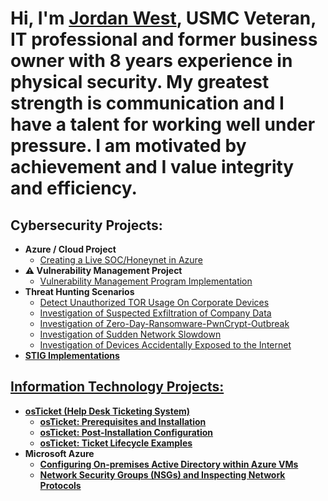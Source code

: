 <h1>Hi, I'm <a href="https://www.linkedin.com/public-profile/settings?trk=d_flagship3_profile_self_view_public_profile">Jordan West</a>,  USMC Veteran, IT professional and former business owner with 8 years experience in physical security. My greatest strength is communication and I have a talent for working well under pressure. I am motivated by achievement and I value integrity and efficiency.
</h1>


<h2>Cybersecurity Projects:</h2>

- <b>Azure / Cloud Project</b>
  - [Creating a Live SOC/Honeynet in Azure](https://github.com/JordanDanielWest/Cloud-SOC)
- <b>⚠️ Vulnerability Management Project</b>
  - <a href="https://github.com/JordanDanielWest/Vulnerability-Management-Program-Implementation">Vulnerability Management Program Implementation</a>
- <b> Threat Hunting Scenarios</b>
  - <a href="https://github.com/JordanDanielWest/threat-hunting-scenario-tor">Detect Unauthorized TOR Usage On Corporate Devices</a>
  - <a href="https://github.com/JordanDanielWest/Suspected-Exfiltration-of-Company-Data/tree/main"> Investigation of Suspected Exfiltration of Company Data
  - <a href="https://github.com/JordanDanielWest/Zero-Day-Ransomware-PwnCrypt-Outbreak"> Investigation of Zero-Day-Ransomware-PwnCrypt-Outbreak
  - <a href="https://github.com/JordanDanielWest/Sudden-Network-Slowdown"> Investigation of Sudden Network Slowdown
  - <a href="https://github.com/JordanDanielWest/Investigate-Devices-Accidentally-Exposed-to-the-Internet/blob/main/README.md"> Investigation of Devices Accidentally Exposed to the Internet
 - <b href="https://github.com/JordanDanielWest/JordanDanielWest/tree/main/STIGS">STIG Implementations

<h2>Information Technology Projects:</h2>

- <b>osTicket (Help Desk Ticketing System)</b>
  - [osTicket: Prerequisites and Installation](https://github.com/jordandanielwest/osticket-prereqs)
  - [osTicket: Post-Installation Configuration](https://github.com/JordanDanielWest/osTicket-Post-Install-Config)
  - [osTicket: Ticket Lifecycle Examples](https://github.com/JordanDanielWest/osTicket-Lifecycle)
- <b>Microsoft Azure</b>
  - [Configuring On-premises Active Directory within Azure VMs](https://github.com/JordanDanielWest/Configure-Active-Directory-with-Azure-VM)
  - [Network Security Groups (NSGs) and Inspecting Network Protocols](https://github.com/JordanDanielWest/Network-Security-Groups-and-Inspecting-Network-Protocols)
